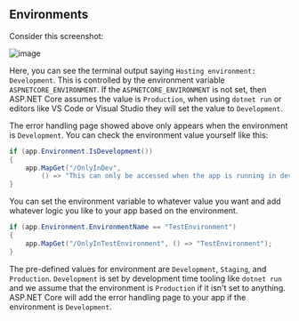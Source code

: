 ## Environments

Consider this screenshot:

![image](https://user-images.githubusercontent.com/234688/129421155-fb148b66-30ee-4156-ad5c-52c84f31ccac.png)

Here, you can see the terminal output saying `Hosting environment: Development`. This is controlled by the environment variable `ASPNETCORE_ENVIRONMENT`. If the `ASPNETCORE_ENVIRONMENT` is not set, then ASP.NET Core assumes the value is `Production`, when using `dotnet run` or editors like VS Code or Visual Studio they will set the value to `Development`.

The error handling page showed above only appears when the environment is `Development`. You can check the environment value yourself like this:

```csharp
if (app.Environment.IsDevelopment())
{
    app.MapGet("/OnlyInDev",
        () => "This can only be accessed when the app is running in development.");
}
```

You can set the environment variable to whatever value you want and add whatever logic you like to your app based on the environment.

```csharp
if (app.Environment.EnvironmentName == "TestEnvironment")
{
    app.MapGet("/OnlyInTestEnvironment", () => "TestEnvironment");
}
```

The pre-defined values for environment are `Development`, `Staging`, and `Production`. `Development` is set by development time tooling like `dotnet run` and we assume that the environment is `Production` if it isn't set to anything. ASP.NET Core will add the error handling page to your app if the environment is `Development`.